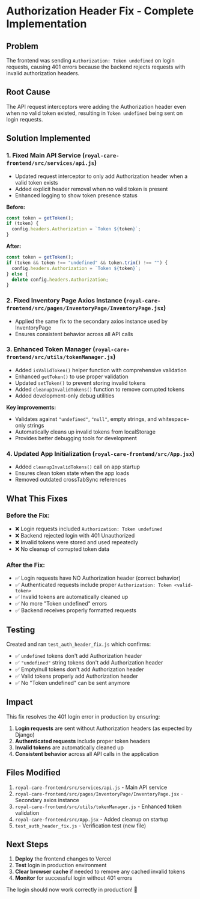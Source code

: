 # Authorization Header Fix - Complete Implementation

## Problem
The frontend was sending `Authorization: Token undefined` on login requests, causing 401 errors because the backend rejects requests with invalid authorization headers.

## Root Cause
The API request interceptors were adding the Authorization header even when no valid token existed, resulting in `Token undefined` being sent on login requests.

## Solution Implemented

### 1. Fixed Main API Service (`royal-care-frontend/src/services/api.js`)
- Updated request interceptor to only add Authorization header when a valid token exists
- Added explicit header removal when no valid token is present
- Enhanced logging to show token presence status

**Before:**
```javascript
const token = getToken();
if (token) {
  config.headers.Authorization = `Token ${token}`;
}
```

**After:**
```javascript
const token = getToken();
if (token && token !== "undefined" && token.trim() !== "") {
  config.headers.Authorization = `Token ${token}`;
} else {
  delete config.headers.Authorization;
}
```

### 2. Fixed Inventory Page Axios Instance (`royal-care-frontend/src/pages/InventoryPage/InventoryPage.jsx`)
- Applied the same fix to the secondary axios instance used by InventoryPage
- Ensures consistent behavior across all API calls

### 3. Enhanced Token Manager (`royal-care-frontend/src/utils/tokenManager.js`)
- Added `isValidToken()` helper function with comprehensive validation
- Enhanced `getToken()` to use proper validation
- Updated `setToken()` to prevent storing invalid tokens
- Added `cleanupInvalidTokens()` function to remove corrupted tokens
- Added development-only debug utilities

**Key improvements:**
- Validates against `"undefined"`, `"null"`, empty strings, and whitespace-only strings
- Automatically cleans up invalid tokens from localStorage
- Provides better debugging tools for development

### 4. Updated App Initialization (`royal-care-frontend/src/App.jsx`)
- Added `cleanupInvalidTokens()` call on app startup
- Ensures clean token state when the app loads
- Removed outdated crossTabSync references

## What This Fixes

### Before the Fix:
- ❌ Login requests included `Authorization: Token undefined`
- ❌ Backend rejected login with 401 Unauthorized
- ❌ Invalid tokens were stored and used repeatedly
- ❌ No cleanup of corrupted token data

### After the Fix:
- ✅ Login requests have NO Authorization header (correct behavior)
- ✅ Authenticated requests include proper `Authorization: Token <valid-token>`
- ✅ Invalid tokens are automatically cleaned up
- ✅ No more "Token undefined" errors
- ✅ Backend receives properly formatted requests

## Testing

Created and ran `test_auth_header_fix.js` which confirms:
- ✅ `undefined` tokens don't add Authorization header
- ✅ `"undefined"` string tokens don't add Authorization header  
- ✅ Empty/null tokens don't add Authorization header
- ✅ Valid tokens properly add Authorization header
- ✅ No "Token undefined" can be sent anymore

## Impact

This fix resolves the 401 login error in production by ensuring:
1. **Login requests** are sent without Authorization headers (as expected by Django)
2. **Authenticated requests** include proper token headers
3. **Invalid tokens** are automatically cleaned up
4. **Consistent behavior** across all API calls in the application

## Files Modified

1. `royal-care-frontend/src/services/api.js` - Main API service
2. `royal-care-frontend/src/pages/InventoryPage/InventoryPage.jsx` - Secondary axios instance
3. `royal-care-frontend/src/utils/tokenManager.js` - Enhanced token validation
4. `royal-care-frontend/src/App.jsx` - Added cleanup on startup
5. `test_auth_header_fix.js` - Verification test (new file)

## Next Steps

1. **Deploy** the frontend changes to Vercel
2. **Test** login in production environment
3. **Clear browser cache** if needed to remove any cached invalid tokens
4. **Monitor** for successful login without 401 errors

The login should now work correctly in production! 🎉
